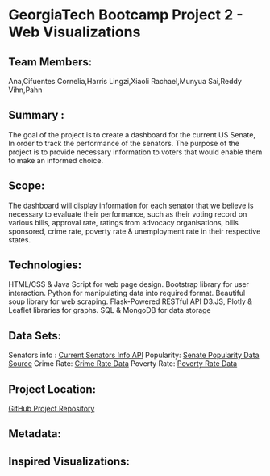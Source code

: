 
# GeorgiaTech Bootcamp Project 2 - Web Visualizations


## Team Members: 
Ana,Cifuentes  Cornelia,Harris  Lingzi,Xiaoli  Rachael,Munyua  Sai,Reddy  Vihn,Pahn 


## Summary : 
The goal of the project is to create a dashboard for the current US Senate, In order to track the performance of the senators. The purpose of the project is to provide necessary information to voters that would enable them to make an informed choice.


## Scope: 
The dashboard will display information for each senator that we believe is necessary to evaluate their performance, such as their voting record on various bills, approval rate, ratings from advocacy organisations, bills sponsored, crime rate,  poverty rate & unemployment rate in their respective states.

## Technologies:
HTML/CSS & Java Script for web page design.
Bootstrap library for user interaction.
Python for manipulating data into required format.
Beautiful soup library for web scraping.
Flask-Powered RESTful API
D3.JS, Plotly & Leaflet libraries for graphs.
SQL & MongoDB for data storage

## Data Sets:
Senators info : [Current Senators Info API](https://www.govtrack.us/api/v2/role?current=true&role_type=senator) 
Popularity: [Senate Popularity Data Source](https://morningconsult.com/2019/01/10/americas-most-and-least-popular-senators-q4-2018-2/)
Crime Rate: [Crime Rate Data](https://worldpopulationreview.com/state-rankings/crime-rate-by-state)
Poverty Rate: [Poverty Rate Data](https://worldpopulationreview.com/state-rankings/poverty-rate-by-state)

## Project Location:  
[GitHub Project Repository](https://github.com/sai-praneeth-reddy/GT_US_Senate.git)


## Metadata:



## Inspired Visualizations:







































